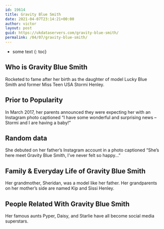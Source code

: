 ```yaml
---
id: 19614
title: Gravity Blue Smith
date: 2021-04-07T23:14:21+00:00
author: victor
layout: post
guid: https://ukdataservers.com/gravity-blue-smith/
permalink: /04/07/gravity-blue-smith/
---
```


* some text
{: toc}


## Who is Gravity Blue Smith



Rocketed to fame after her birth as the daughter of model Lucky Blue Smith and former Miss Teen USA Stormi Henley. 

                
                
                
## Prior to Popularity



In March 2017, her parents announced they were expecting her with an Instagram photo captioned &#8220;I have some wonderful and surprising news &#8211; Stormi and I are having a baby!&#8221; 

                
                
                
## Random data



She debuted on her father&#8217;s Instagram account in a photo captioned &#8220;She&#8217;s here meet Gravity Blue Smith, I&#8217;ve never felt so happy&#8230;&#8221; 

                
                
                
## Family & Everyday Life of Gravity Blue Smith



Her grandmother, Sheridan, was a model like her father. Her grandparents on her mother&#8217;s side are named Kip and Sissi Henley. 

                
                
                
## People Related With Gravity Blue Smith



Her famous aunts Pyper, Daisy, and Starlie have all become social media superstars. 

                
              
            
          
          
          